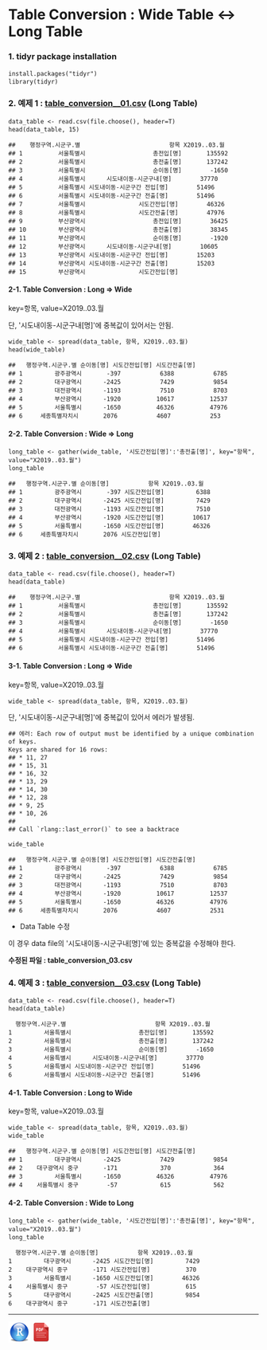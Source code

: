 # Table Conversion : Wide Table <-> Long Table 


### 1. tidyr package installation

```install.packages(&quot;tidyr&quot;)
install.packages("tidyr")
library(tidyr)
```



### 2. 예제 1 : [table_conversion__01.csv](./data/table_conversion_01.csv) (Long Table)

```{r}
data_table <- read.csv(file.choose(), header=T)
head(data_table, 15)
```

```{}
##    행정구역.시군구.별                         항목 X2019..03.월
## 1          서울특별시                   총전입[명]       135592
## 2          서울특별시                   총전출[명]       137242
## 3          서울특별시                   순이동[명]        -1650
## 4          서울특별시      시도내이동-시군구내[명]        37770
## 5          서울특별시 시도내이동-시군구간 전입[명]        51496
## 6          서울특별시 시도내이동-시군구간 전출[명]        51496
## 7          서울특별시               시도간전입[명]        46326
## 8          서울특별시               시도간전출[명]        47976
## 9          부산광역시                   총전입[명]        36425
## 10         부산광역시                   총전출[명]        38345
## 11         부산광역시                   순이동[명]        -1920
## 12         부산광역시      시도내이동-시군구내[명]        10605
## 13         부산광역시 시도내이동-시군구간 전입[명]        15203
## 14         부산광역시 시도내이동-시군구간 전출[명]        15203
## 15         부산광역시               시도간전입[명]       
```



#### 2-1. Table Conversion : Long => Wide

key=항목, value=X2019..03.월

단, '시도내이동-시군구내[명]'에 중복값이 있어서는 안됨.

```{r}
wide_table <- spread(data_table, 항목, X2019..03.월)
head(wide_table)
```

```{}
##   행정구역.시군구.별 순이동[명] 시도간전입[명] 시도간전출[명]
## 1         광주광역시       -397           6388           6785
## 2         대구광역시      -2425           7429           9854
## 3         대전광역시      -1193           7510           8703
## 4         부산광역시      -1920          10617          12537
## 5         서울특별시      -1650          46326          47976
## 6     세종특별자치시       2076           4607           253
```



#### 2-2. Table Conversion : Wide => Long

```{r}
long_table <- gather(wide_table, '시도간전입[명]':'총전출[명]', key="항목", value="X2019..03.월")
long_table
```

```{r}
##   행정구역.시군구.별 순이동[명]           항목 X2019..03.월
## 1         광주광역시       -397 시도간전입[명]         6388
## 2         대구광역시      -2425 시도간전입[명]         7429
## 3         대전광역시      -1193 시도간전입[명]         7510
## 4         부산광역시      -1920 시도간전입[명]        10617
## 5         서울특별시      -1650 시도간전입[명]        46326
## 6     세종특별자치시       2076 시도간전입[명]     
```



### 3. 예제 2 : [table_conversion__02.csv](./data/table_conversion_02.csv) (Long Table)

```{r}
data_table <- read.csv(file.choose(), header=T)
head(data_table)
```

```{}
##    행정구역.시군구.별                         항목 X2019..03.월
## 1          서울특별시                   총전입[명]       135592
## 2          서울특별시                   총전출[명]       137242
## 3          서울특별시                   순이동[명]        -1650
## 4          서울특별시      시도내이동-시군구내[명]        37770
## 5          서울특별시 시도내이동-시군구간 전입[명]        51496
## 6          서울특별시 시도내이동-시군구간 전출[명]        51496
```



#### 3-1. Table Conversion : Long => Wide
key=항목, value=X2019..03.월

```{r}
wide_table <- spread(data_table, 항목, X2019..03.월)
```

단, '시도내이동-시군구내[명]'에 중복값이 있어서 에러가 발생됨.

```
## 에러: Each row of output must be identified by a unique combination of keys.
Keys are shared for 16 rows:
## * 11, 27
## * 15, 31
## * 16, 32
## * 13, 29
## * 14, 30
## * 12, 28
## * 9, 25
## * 10, 26
## 
## Call `rlang::last_error()` to see a backtrace
```



```{r}
wide_table
```

```{}
##   행정구역.시군구.별 순이동[명] 시도간전입[명] 시도간전출[명]
## 1         광주광역시       -397           6388           6785
## 2         대구광역시      -2425           7429           9854
## 3         대전광역시      -1193           7510           8703
## 4         부산광역시      -1920          10617          12537
## 5         서울특별시      -1650          46326          47976
## 6     세종특별자치시       2076           4607           2531
```



* Data Table 수정

이 경우 data file의 '시도내이동-시군구내[명]'에 있는 중복값을 수정해야 한다.

**수정된 파일 : table_conversion_03.csv**



### 4. 예제 3 : [table_conversion__03.csv](./data/table_conversion_03.csv) (Long Table)

```{r}
data_table <- read.csv(file.choose(), header=T)
head(data_table)
```

```{}
  행정구역.시군구.별                         항목 X2019..03.월
1         서울특별시                   총전입[명]       135592
2         서울특별시                   총전출[명]       137242
3         서울특별시                   순이동[명]        -1650
4         서울특별시      시도내이동-시군구내[명]        37770
5         서울특별시 시도내이동-시군구간 전입[명]        51496
6         서울특별시 시도내이동-시군구간 전출[명]        51496
```



#### 4-1. Table Conversion : Long to Wide

key=항목, value=X2019..03.월

```{r}
wide_table <- spread(data_table, 항목, X2019..03.월)
wide_table
```

```{r}
##   행정구역.시군구.별 순이동[명] 시도간전입[명] 시도간전출[명]
## 1         대구광역시      -2425           7429           9854
## 2    대구광역시 중구       -171            370            364
## 3         서울특별시      -1650          46326          47976
## 4    서울특별시 중구        -57            615            562
```



#### 4-2. Table Conversion : Wide to Long

```{r}
long_table <- gather(wide_table, '시도간전입[명]':'총전출[명]', key="항목", value="X2019..03.월")
long_table
```

```{}
  행정구역.시군구.별 순이동[명]           항목 X2019..03.월
1         대구광역시      -2425 시도간전입[명]         7429
2    대구광역시 중구       -171 시도간전입[명]          370
3         서울특별시      -1650 시도간전입[명]        46326
4    서울특별시 중구        -57 시도간전입[명]          615
5         대구광역시      -2425 시도간전출[명]         9854
6    대구광역시 중구       -171 시도간전출[명]      
```





------

 <img src="images/R.png" alt="R" style="zoom:80%;" /> <img src="images/pdf_image.png" alt="pdf_image" style="zoom:80%;" />